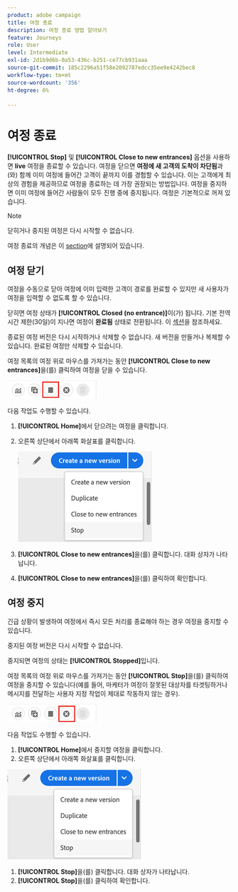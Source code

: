 ```yaml
---
product: adobe campaign
title: 여정 종료
description: 여정 종료 방법 알아보기
feature: Journeys
role: User
level: Intermediate
exl-id: 2d1b9d6b-0a53-436c-b251-ce77cb931aaa
source-git-commit: 185c2296a51f58e2092787edcc35ee9e4242bec8
workflow-type: tm+mt
source-wordcount: '356'
ht-degree: 6%

---
```


# 여정 종료

**[!UICONTROL Stop]** 및 **[!UICONTROL Close to new entrances]** 옵션을 사용하면 **live** 여정을 종료할 수 있습니다. 여정을 닫으면 **여정에 새 고객의 도착이 차단됨**&#x200B;과(와) 함께 이미 여정에 들어간 고객이 끝까지 이를 경험할 수 있습니다. 이는 고객에게 최상의 경험을 제공하므로 여정을 종료하는 데 가장 권장되는 방법입니다. 여정을 중지하면 이미 여정에 들어간 사람들이 모두 진행 중에 중지됩니다. 여정은 기본적으로 꺼져 있습니다.

>[!NOTE]
>
>닫히거나 중지된 여정은 다시 시작할 수 없습니다.
>
>여정 종료의 개념은 이 [section](../building-journeys/journey.md#ending_a_journey)에 설명되어 있습니다.

## 여정 닫기

여정을 수동으로 닫아 여정에 이미 입력한 고객이 경로를 완료할 수 있지만 새 사용자가 여정을 입력할 수 없도록 할 수 있습니다.

닫히면 여정 상태가 **[!UICONTROL Closed (no entrance)]**&#x200B;이(가) 됩니다. 기본 전역 시간 제한(30일)이 지나면 여정이 **완료됨** 상태로 전환됩니다. 이 [섹션](../building-journeys/changing-properties.md#entrance)을 참조하세요.

종료된 여정 버전은 다시 시작하거나 삭제할 수 없습니다. 새 버전을 만들거나 복제할 수 있습니다. 완료된 여정만 삭제할 수 있습니다.

여정 목록의 여정 위로 마우스를 가져가는 동안 **[!UICONTROL Close to new entrances]**&#x200B;을(를) 클릭하여 여정을 닫을 수 있습니다.

![](../assets/do-not-localize/journey-finish-quick-action.png)

다음 작업도 수행할 수 있습니다.

1. **[!UICONTROL Home]**&#x200B;에서 닫으려는 여정을 클릭합니다.
1. 오른쪽 상단에서 아래쪽 화살표를 클릭합니다.

   ![](../assets/finish_drop_down_list.png)

1. **[!UICONTROL Close to new entrances]**&#x200B;을(를) 클릭합니다. 대화 상자가 나타납니다.
1. **[!UICONTROL Close to new entrances]**&#x200B;을(를) 클릭하여 확인합니다.

## 여정 중지

긴급 상황이 발생하여 여정에서 즉시 모든 처리를 종료해야 하는 경우 여정을 중지할 수 있습니다.

중지된 여정 버전은 다시 시작할 수 없습니다.

중지되면 여정의 상태는 **[!UICONTROL Stopped]**&#x200B;입니다.

여정 목록의 여정 위로 마우스를 가져가는 동안 **[!UICONTROL Stop]**&#x200B;을(를) 클릭하여 여정을 중지할 수 있습니다(예를 들어, 마케터가 여정이 잘못된 대상자를 타겟팅하거나 메시지를 전달하는 사용자 지정 작업이 제대로 작동하지 않는 경우).

![](../assets/do-not-localize/journey-stop-quick-action.png)

다음 작업도 수행할 수 있습니다.

1. **[!UICONTROL Home]**&#x200B;에서 중지할 여정을 클릭합니다.
1. 오른쪽 상단에서 아래쪽 화살표를 클릭합니다.

![](../assets/finish_drop_down_list.png)

1. **[!UICONTROL Stop]**&#x200B;을(를) 클릭합니다. 대화 상자가 나타납니다.
1. **[!UICONTROL Stop]**&#x200B;을(를) 클릭하여 확인합니다.

